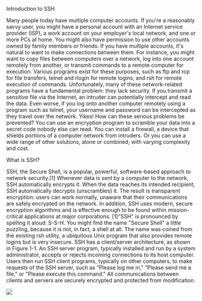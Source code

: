 Introduction to SSH

Many people today have multiple computer accounts. If you're a reasonably savvy user, you might have a personal account with an Internet service provider (ISP), a work account on your employer's local network, and one or more PCs at home. You might also have permission to use other accounts owned by family members or friends. If you have multiple accounts, it's natural to want to make connections between them. For instance, you might want to copy files between computers over a network, log into one account remotely from another, or transmit commands to a remote computer for execution. Various programs exist for these purposes, such as ftp and rcp for file transfers, telnet and rlogin for remote logins, and rsh for remote execution of commands. Unfortunately, many of these network-related programs have a fundamental problem: they lack security. If you transmit a sensitive file via the Internet, an intruder can potentially intercept and read the data. Even worse, if you log onto another computer remotely using a program such as telnet, your username and password can be intercepted as they travel over the network. Yikes! How can these serious problems be prevented? You can use an encryption program to scramble your data into a secret code nobody else can read. You can install a firewall, a device that shields portions of a computer network from intruders. Or you can use a wide range of other solutions, alone or combined, with varying complexity and cost.

What is SSH?

SSH, the Secure Shell, is a popular, powerful, software-based approach to network security.[1] Whenever data is sent by a computer to the network, SSH automatically encrypts it. When the data reaches its intended recipient, SSH automatically decrypts (unscrambles) it. The result is transparent encryption: users can work normally, unaware that their communications are safely encrypted on the network. In addition, SSH uses modern, secure encryption algorithms and is effective enough to be found within mission-critical applications at major corporations. [1]"SSH" is pronounced by spelling it aloud: S-S-H. You might find the name "Secure Shell" a little puzzling, because it is not, in fact, a shell at all. The name was coined from the existing rsh utility, a ubiquitous Unix program that also provides remote logins but is very insecure. SSH has a client/server architecture, as shown in Figure 1-1. An SSH server program, typically installed and run by a system administrator, accepts or rejects incoming connections to its host computer. Users then run SSH client programs, typically on other computers, to make requests of the SSH server, such as "Please log me in," "Please send me a file," or "Please execute this command." All communications between clients and servers are securely encrypted and protected from modification. 

<Img Src=https://docstore.mik.ua/orelly/networking_2ndEd/ssh/figs/ssh_0101.gif>
